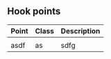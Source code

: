 <!---
title: Hooks
subtitle: Develop
-->


## Hook points

| Point | Class | Description |
|:-----|:-----|:-----------|
|       |       |             |
| asdf  | as    | sdfg        |
